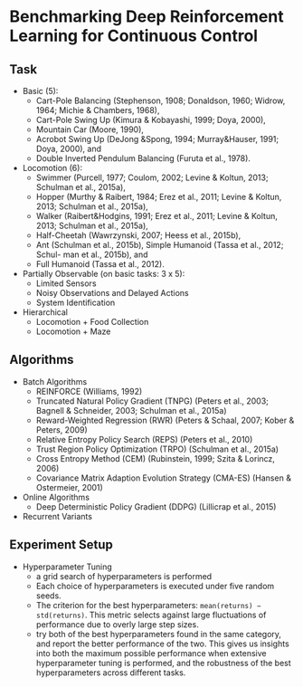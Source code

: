 # Benchmarking Deep Reinforcement Learning for Continuous Control

## Task
* Basic (5):
  * Cart-Pole Balancing (Stephenson, 1908; Donaldson, 1960; Widrow, 1964; Michie & Chambers, 1968), 
  * Cart-Pole Swing Up (Kimura & Kobayashi, 1999; Doya, 2000), 
  * Mountain Car (Moore, 1990), 
  * Acrobot Swing Up (DeJong &Spong, 1994; Murray&Hauser, 1991; Doya, 2000), and 
  * Double Inverted Pendulum Balancing (Furuta et al., 1978).
* Locomotion (6):
  * Swimmer (Purcell, 1977; Coulom, 2002; Levine & Koltun, 2013; Schulman et al., 2015a), 
  * Hopper (Murthy & Raibert, 1984; Erez et al., 2011; Levine & Koltun, 2013; Schulman et al., 2015a), 
  * Walker (Raibert&Hodgins, 1991; Erez et al., 2011; Levine & Koltun, 2013; Schulman et al., 2015a), 
  * Half-Cheetah (Wawrzynski, 2007; Heess et al., 2015b), 
  * Ant (Schulman et al., 2015b), Simple Humanoid (Tassa et al., 2012; Schul- man et al., 2015b), and 
  * Full Humanoid (Tassa et al., 2012).
* Partially Observable (on basic tasks: 3 x 5):
  * Limited Sensors
  * Noisy Observations and Delayed Actions
  * System Identification
* Hierarchical
  * Locomotion + Food Collection
  * Locomotion + Maze
  
## Algorithms
* Batch Algorithms
  * REINFORCE (Williams, 1992)
  * Truncated Natural Policy Gradient (TNPG) (Peters et al., 2003; Bagnell & Schneider, 2003; Schulman et al., 2015a)
  * Reward-Weighted Regression (RWR) (Peters & Schaal, 2007; Kober & Peters, 2009)
  * Relative Entropy Policy Search (REPS) (Peters et al., 2010)
  * Trust Region Policy Optimization (TRPO) (Schulman et al., 2015a)
  * Cross Entropy Method (CEM) (Rubinstein, 1999; Szita & Lorincz, 2006)
  * Covariance Matrix Adaption Evolution Strategy (CMA-ES) (Hansen & Ostermeier, 2001)
* Online Algorithms
  * Deep Deterministic Policy Gradient (DDPG) (Lillicrap et al., 2015)
* Recurrent Variants

## Experiment Setup
* Hyperparameter Tuning
  * a grid search of hyperparameters is performed
  * Each choice of hyperparameters is executed under five random seeds.
  * The criterion for the best hyperparameters: `mean(returns) − std(returns)`. 
    This metric selects against large fluctuations of performance due to overly large step sizes.
  * try both of the best hyperparameters found in the same category, and 
    report the better performance of the two. 
    This gives us insights into both the maximum possible performance when extensive hyperparameter tuning is performed, 
    and the robustness of the best hyperparameters across different tasks.  
    
    

